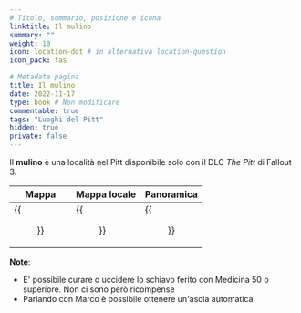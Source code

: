 ```yaml
---
# Titolo, sommario, posizione e icona
linktitle: Il mulino
summary: ""
weight: 10
icon: location-dot # in alternativa location-question
icon_pack: fas

# Metadata pagina
title: Il mulino
date: 2022-11-17
type: book # Non modificare
commentable: true
tags: "Luoghi del Pitt"
hidden: true
private: false 
---
```


<div class="fo3">

Il **mulino** è una località nel Pitt disponibile solo con il DLC *The Pitt* di Fallout 3. 

| Mappa | Mappa locale | Panoramica |
| ----- | ------------ | ---------- |
|  {{<figure src="fo3/The_Mill_loc.webp">}}    |  {{<figure src="fo3/The_Mill_local_map.webp">}}           |   {{<figure src="fo3/The_Mill_panorama.webp">}}        | 



**Note**:
- E' possibile curare o uccidere lo schiavo ferito con Medicina 50 o superiore. Non ci sono però ricompense
- Parlando con Marco è possibile ottenere un'ascia automatica

</div>
